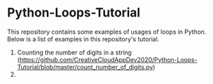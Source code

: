 # Python-Loops-Tutorial
This repository contains some examples of usages of loops in Python. Below is a list of examples in this repository's tutorial.

1. Counting the number of digits in a string (https://github.com/CreativeCloudAppDev2020/Python-Loops-Tutorial/blob/master/count_number_of_digits.py)
2. 
